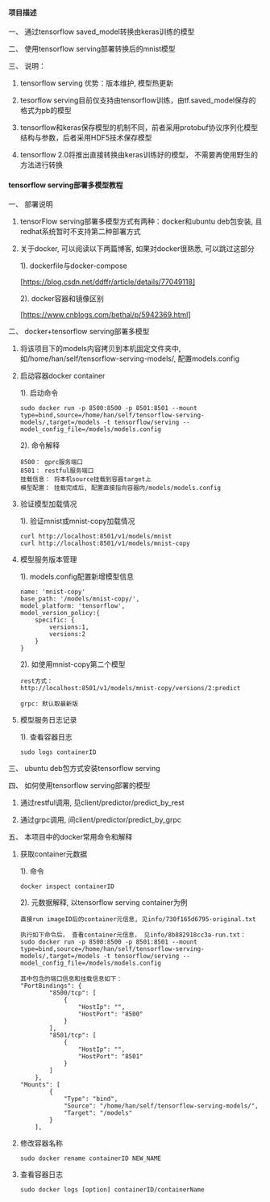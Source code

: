 #### 项目描述

一、 通过tensorflow saved_model转换由keras训练的模型

二、 使用tensorflow serving部署转换后的mnist模型

三、 说明：

 1. tensorflow serving 优势：版本维护, 模型热更新

 2. tesorflow serving目前仅支持由tensorflow训练，由tf.saved_model保存的格式为pb的模型
    
 3. tensorflow和keras保存模型的机制不同，前者采用protobuf协议序列化模型结构与参数，后者采用HDF5技术保存模型
    
 4. tensorflow 2.0将推出直接转换由keras训练好的模型， 不需要再使用野生的方法进行转换


#### tensorflow serving部署多模型教程

一、 部署说明

 1. tensorFlow serving部署多模型方式有两种：docker和ubuntu deb包安装, 且redhat系统暂时不支持第二种部署方式
 
 2. 关于docker, 可以阅读以下两篇博客, 如果对docker很熟悉, 可以跳过这部分
 
    1). dockerfile与docker-compose
        
      [https://blog.csdn.net/ddffr/article/details/77049118]
    
    2). docker容器和镜像区别
        
      [https://www.cnblogs.com/bethal/p/5942369.html]
    
 
二、 docker+tensorflow serving部署多模型
 
 1. 将该项目下的models内容拷贝到本机固定文件夹中, 如/home/han/self/tensorflow-serving-models/, 配置models.config
    
 2. 启动容器docker container
    
    1). 启动命令
    
        sudo docker run -p 8500:8500 -p 8501:8501 --mount type=bind,source=/home/han/self/tensorflow-serving-models/,target=/models -t tensorflow/serving --model_config_file=/models/models.config
        
    2). 命令解释
        
        8500： gprc服务端口
        8501： restful服务端口
        挂载信息： 将本机source挂载到容器target上
        模型配置： 挂载完成后, 配置直接指向容器内/models/models.config
 
 3. 验证模型加载情况
 
    1). 验证mnist或mnist-copy加载情况
        
        curl http://localhost:8501/v1/models/mnist
        curl http://localhost:8501/v1/models/mnist-copy
        
 4. 模型服务版本管理
 
    1). models.config配置新增模型信息
    
        name: 'mnist-copy'
        base_path: '/models/mnist-copy/',
        model_platform: 'tensorflow',
        model_version_policy:{
            specific: {
                versions:1,
                versions:2
            }
        } 
 
    2). 如使用mnist-copy第二个模型
        
        rest方式：
        http://localhost:8501/v1/models/mnist-copy/versions/2:predict
        
        grpc: 默认取最新版
        

 5. 模型服务日志记录
 
     1). 查看容器日志
        
        sudo logs containerID          
    

三、 ubuntu deb包方式安装tensorflow serving

四、 如何使用tensorflow serving部署的模型

 1. 通过restful调用, 见client/predictor/predict_by_rest
 
 2. 通过grpc调用, 间client/predictor/predict_by_grpc


五、 本项目中的docker常用命令和解释
    
 1. 获取container元数据
 
    1). 命令
        
        docker inspect containerID
        
    2). 元数据解释, 以tensorflow serving container为例
    
        直接run imageID后的container元信息, 见info/730f165d6795-original.txt
        
        执行如下命令后， 查看container元信息， 见info/8b882918cc3a-run.txt：
        sudo docker run -p 8500:8500 -p 8501:8501 --mount type=bind,source=/home/han/self/tensorflow-serving-models/,target=/models -t tensorflow/serving --model_config_file=/models/models.config
        
        其中包含的端口信息和挂载信息如下：
        "PortBindings": {
                "8500/tcp": [
                    {
                        "HostIp": "",
                        "HostPort": "8500"
                    }
                ],
                "8501/tcp": [
                    {
                        "HostIp": "",
                        "HostPort": "8501"
                    }
                ]
            },
        "Mounts": [
                {
                    "Type": "bind",
                    "Source": "/home/han/self/tensorflow-serving-models/",
                    "Target": "/models"
                }
            ],
    
 2. 修改容器名称
    ```
    sudo docker rename containerID NEW_NAME
    ```
    
 3. 查看容器日志
    ```
    sudo docker logs [option] containerID/containerName
    ```
    
        
        
        
        
    
        